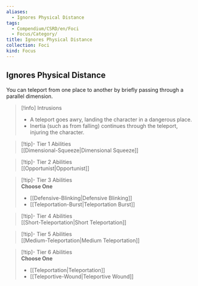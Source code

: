 ```yaml
---
aliases:
  - Ignores Physical Distance
tags:
  - Compendium/CSRD/en/Foci
  - Focus/Category/
title: Ignores Physical Distance
collection: Foci
kind: Focus
---
```

## Ignores Physical Distance  
You can teleport from one place to another by briefly passing through a parallel dimension.  

>[!info] Intrusions  
>- A teleport goes awry, landing the character in a dangerous place.  
>- Inertia (such as from falling) continues through the teleport, injuring the character.  


>[!tip]- Tier 1 Abilities  
> [[Dimensional-Squeeze|Dimensional Squeeze]]  


>[!tip]- Tier 2 Abilities  
> [[Opportunist|Opportunist]]  


>[!tip]- Tier 3 Abilities  
> **Choose One**  
>- [[Defensive-Blinking|Defensive Blinking]]  
>- [[Teleportation-Burst|Teleportation Burst]]  


>[!tip]- Tier 4 Abilities  
> [[Short-Teleportation|Short Teleportation]]  


>[!tip]- Tier 5 Abilities  
> [[Medium-Teleportation|Medium Teleportation]]  


>[!tip]- Tier 6 Abilities  
> **Choose One**  
>- [[Teleportation|Teleportation]]  
>- [[Teleportive-Wound|Teleportive Wound]]